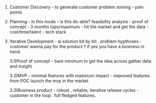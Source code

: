 1) Customer Discovery - to generate customer problem solving - pain points


2) Planning - in this mode - is this do-able? feasibility analysis - proof of concept - 3 months tops/maximum - hit the market and get the data - cost/time/talent - tech stack 

3) Iterative Development - ai solution bit by bit . problem hypthoses - customer wanna pay for the product ? if yes you have a business in hand. 

    3.1)Proof of concept - bare minimum to get the idea across 
gather data and insight

    3.2)MVP - minimal features with maximum impact - improved features from POC
launch the mvp in the market

    3.3)Business product - robust , reliable, iterative release cycles - customer in the loop . full fledged features.